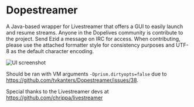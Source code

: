 Dopestreamer
============

A Java-based wrapper for Livestreamer that offers a GUI to easily launch and resume streams. Anyone in the Dopelives community is contribute to the project. Send Ezid a message on IRC for access. When contributing, please use the attached formatter style for consistency purposes and UTF-8 as the default character encoding.

![UI screenshot](http://i.imgur.com/cHceb5Z.png)

Should be ran with VM arguments `-Dprism.dirtyopts=false` due to https://github.com/tvkanters/Dopestreamer/issues/38.

Special thanks to the Livestreamer devs at https://github.com/chrippa/livestreamer

